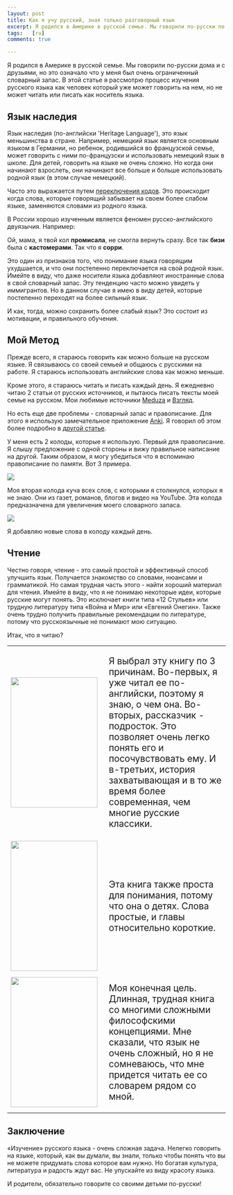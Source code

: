 ```yaml
---
layout: post
title: Как я учу русский, зная только разговорный язык
excerpt: Я родился в Америке в русской семье. Мы говорили по-русски по дому и с друзьями, но это означало, что у меня был очень ограниченный словарный запас. В этой статье я рассмотрю процесс изучения русского языка как человек который уже может говорить на нем, но не может читать или писать как носитель языка.
tags:   [ru]
comments: true

---
```


Я родился в Америке в русской семье. Мы говорили по-русски дома и с друзьями, но это означало что у меня был очень ограниченный словарный запас. В этой статье я рассмотрю процесс изучения русского языка как человек который уже может говорить на нем, но не может читать или писать как носитель языка.

## Язык наследия
Язык наследия (по-английски 'Heritage Language'), это язык меньшинства в стране. Например, немецкий язык является основным языком в Германии, но ребенок, родившийся во французской семье, может говорить с ними по-французски и использовать немецкий язык в школе. Для детей, говорить на языке не очень сложно. Но когда они начинают взрослеть, они начинают все больше и больше использовать родной язык (в этом случае немецкий).

Часто это выражается путем [переключения кодов](https://ru.wikipedia.org/wiki/%D0%9F%D0%B5%D1%80%D0%B5%D0%BA%D0%BB%D1%8E%D1%87%D0%B5%D0%BD%D0%B8%D0%B5_%D0%BA%D0%BE%D0%B4%D0%BE%D0%B2). Это происходит когда слова, которые говорящий забывает на своем более слабом языке, заменяются словами из родного языка.

В России хорошо изученным является феномен русско-английского двуязычия. Например:

Ой, мама, я твой кол **промисала**, не смогла вернуть сразу. Все так **бизи** была с **кастомерами**. Так что я **сорри**.

Это один из признаков того, что понимание языка говорящим ухудшается, и что они постепенно переключается на свой родной язык. 
Имейте в виду, что даже носители языка добавляют иностранные слова в свой словарный запас. Эту тенденцию часто можно увидеть у иммигрантов. Но в данном случае я имею в виду детей, которые постепенно переходят на более сильный язык.

И как, тогда, можно сохранить более слабый язык? Это состоит из мотивации, и правильного обучения.

## Мой Метод
Прежде всего, я стараюсь говорить как можно больше на русском языке. Я связываюсь со своей семьей и общаюсь с русскими на работе. Я стараюсь использовать английские слова как можно меньше.

Кроме этого, я стараюсь читать и писать каждый день. Я ежедневно читаю 2 статьи от русских источников, и пытаюсь писать тексты моей семье на русском. Мои любимые источники [Meduza](https://meduza.io/) и [Взгляд](https://vz.ru/).

Но есть еще две проблемы - словарный запас и правописание. Для этого я использую замечательное приложение [Anki](https://ru.wikipedia.org/wiki/Anki). Я говорил об этом более подробно в [другой статье](https://zuker.io/articles/2019-07/anki).

У меня есть 2 колоды, которые я использую. Первый для правописание. Я слышу предложение с одной стороны и вижу правильное написание на другой. Таким образом, я могу убедиться что я вспоминаю правописание по памяти. Вот 3 примера.

![](https://i.imgur.com/2OiK8j3.png)

Моя вторая колода куча всех слов, с которыми я столкнулся, которых я не знаю. Они из газет, романов, блогов и видео на YouTube. Эта колода предназначена для увеличения моего словарного запаса.

![](https://i.imgur.com/CB79WCJ.png)

Я добавляю новые слова в колоду каждый день.

## Чтение
Честно говоря, чтение - это самый простой и эффективный способ улучшить язык. Получается знакомство со словами, нюансами и грамматикой. Но самая трудная часть этого - найти хороший материал для чтения. Имейте в виду, что я не понимаю некоторые идеи, которые русские могут понять. Это исключает книги типа «12 Стульев» или трудную литературу типа «Война и Мир» или «Евгений Онегин». Также очень трудно получить правильные рекомендации по литературе, потому что русскоязычные не понимают мою ситуацию.

Итак, что я читаю?

<table>
<colgroup>
<col width="20%" />
<col width="50%" />
</colgroup>
<tbody>
<tr>
<td><img src="https://audiokniga.live/uploads/topics/preview/00/00/10/74/45e154ab9d.jpg" width="200" height="300"> </td>
<td><p style="font-size:130%;">
Я выбрал эту книгу по 3 причинам. Во-первых, я уже читал ее по-английски, поэтому я знаю, о чем она. Во-вторых, рассказчик - подросток. Это позволяет очень легко понять его и посочувствовать ему. И в-третьих, история захватывающая и в то же время более современная, чем многие русские классики.</p></td>
</tr>
<tr>
<td><img src="https://j.livelib.ru/boocover/1000442475/200/35c3/Uilyam_Golding__Povelitel_muh.jpg" width="200" height="300"></td>
<td><p style="font-size:130%;">
Эта книга также проста для понимания, потому что она о детях. Слова простые, и главы относительно короткие.</p>
</td>
</tr>
<tr>
<td><img src="https://j.livelib.ru/boocover/1000320604/o/d08a/F._M._Dostoevskij__Prestuplenie_i_nakazanie.jpeg
" width="200" height="300"></td>
<td><p style="font-size:130%;">
Моя конечная цель. Длинная, трудная книга со многими сложными философскими концепциями. Мне сказали, что язык не очень сложный, но я не сомневаюсь, что мне придется читать ее со словарем рядом со мной.</p>
</td>
</tr>
</tbody>
</table>

## Заключение
«Изучение» русского языка - очень сложная задача. Нелегко говорить на языке, который, как вы думали, вы знали, только чтобы понять что вы не можете придумать слова которое вам нужно. Но богатая культура, литература и радость ждут вас. Не упускайте из виду красоту языка.

И родители, обязательно говорите со своими детьми по-русски!
























